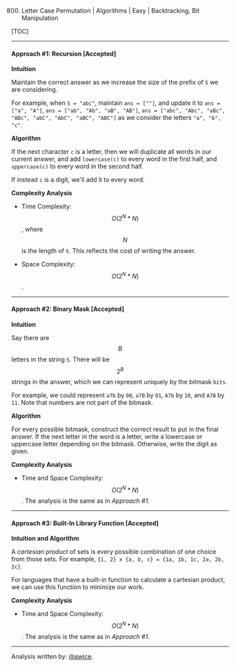 800. Letter Case Permutation | Algorithms | Easy | Backtracking, Bit Manipulation

[TOC]

---
#### Approach #1: Recursion [Accepted]

**Intuition**

Maintain the correct answer as we increase the size of the prefix of `S` we are considering.

For example, when `S = "abc"`, maintain `ans = [""]`, and update it to `ans = ["a", "A"]`, `ans = ["ab", "Ab", "aB", "AB"]`, `ans = ["abc", "Abc", "aBc", "ABc", "abC", "AbC", "aBC", "ABC"]` as we consider the letters `"a", "b", "c"`.

**Algorithm**

If the next character `c` is a letter, then we will duplicate all words in our current answer, and add `lowercase(c)` to every word in the first half, and `uppercase(c)` to every word in the second half.

If instead `c` is a digit, we'll add it to every word.



**Complexity Analysis**

* Time Complexity:  $$O(2^{N} * N)$$, where $$N$$ is the length of `S`.  This reflects the cost of writing the answer.

* Space Complexity:  $$O(2^N * N)$$.

---
#### Approach #2: Binary Mask [Accepted]

**Intuition**

Say there are $$B$$ letters in the string `S`.  There will be $$2^B$$ strings in the answer, which we can represent uniquely by the bitmask `bits`.

For example, we could represent `a7b` by `00`, `a7B` by `01`, `A7b` by `10`, and `A7B` by `11`.  Note that numbers are not part of the bitmask.

**Algorithm**

For every possible bitmask, construct the correct result to put in the final answer.  If the next letter in the word is a letter, write a lowercase or uppercase letter depending on the bitmask.  Otherwise, write the digit as given.



**Complexity Analysis**

* Time and Space Complexity:  $$O(2^{N} * N)$$.  The analysis is the same as in *Approach #1*.

---
#### Approach #3: Built-In Library Function [Accepted]

**Intuition and Algorithm**

A *cartesian product* of sets is every possible combination of one choice from those sets.  For example, `{1, 2} x {a, b, c} = {1a, 1b, 1c, 2a, 2b, 2c}`.

For languages that have a built-in function to calculate a cartesian product, we can use this function to minimize our work.



**Complexity Analysis**

* Time and Space Complexity:  $$O(2^{N} * N)$$.  The analysis is the same as in *Approach #1*.

---

Analysis written by: [@awice](https://leetcode.com/awice).
